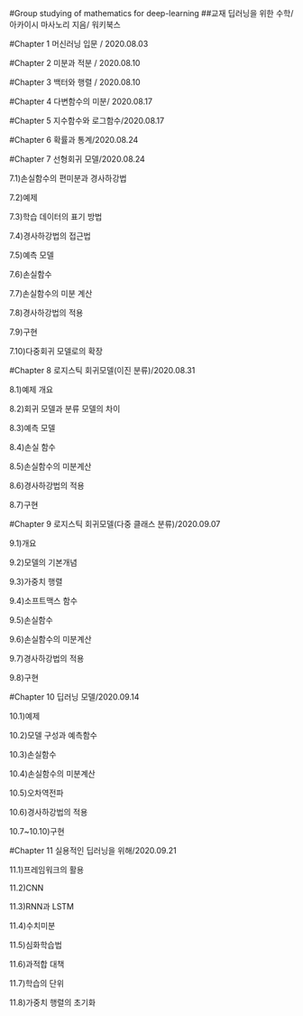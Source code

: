 #Group studying of mathematics for deep-learning 
##교재 딥러닝을 위한 수학/아카이시 마사노리 지음/ 워키북스 





#Chapter 1 머신러닝 입문 / 2020.08.03

#Chapter 2 미분과 적분 / 2020.08.10

#Chapter 3 백터와 행렬 / 2020.08.10

#Chapter 4 다변함수의 미분/ 2020.08.17

#Chapter 5 지수함수와 로그함수/2020.08.17

#Chapter 6 확률과 통계/2020.08.24

#Chapter 7 선형회귀 모델/2020.08.24

7.1)손실함수의 편미분과 경사하강법

7.2)예제

7.3)학습 데이터의 표기 방법

7.4)경사하강법의 접근법

7.5)예측 모델

7.6)손실함수

7.7)손실함수의 미분 계산

7.8)경사하강법의 적용

7.9)구현

7.10)다중회귀 모델로의 확장


#Chapter 8 로지스틱 회귀모델(이진 분류)/2020.08.31

8.1)예제 개요

8.2)회귀 모델과 분류 모델의 차이

8.3)예측 모델

8.4)손실 함수 

8.5)손실함수의 미분계산

8.6)경사하강법의 적용 

8.7)구현


#Chapter 9 로지스틱 회귀모델(다중 클래스 분류)/2020.09.07

9.1)개요

9.2)모델의 기본개념

9.3)가중치 행렬

9.4)소프트맥스 함수

9.5)손실함수

9.6)손실함수의 미분계산

9.7)경사하강법의 적용

9.8)구현


#Chapter 10 딥러닝 모델/2020.09.14

10.1)예제

10.2)모델 구성과 예측함수

10.3)손실함수

10.4)손실함수의 미분계산

10.5)오차역전파

10.6)경사하강법의 적용

10.7~10.10)구현


#Chapter 11 실용적인 딥러닝을 위해/2020.09.21

11.1)프레임워크의 활용

11.2)CNN

11.3)RNN과 LSTM

11.4)수치미분

11.5)심화학습법

11.6)과적합 대책

11.7)학습의 단위

11.8)가중치 행렬의 초기화
